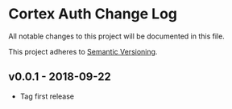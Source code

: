 # Cortex Auth Change Log

All notable changes to this project will be documented in this file.

This project adheres to [Semantic Versioning](CONTRIBUTING.md).


## v0.0.1 - 2018-09-22
- Tag first release
